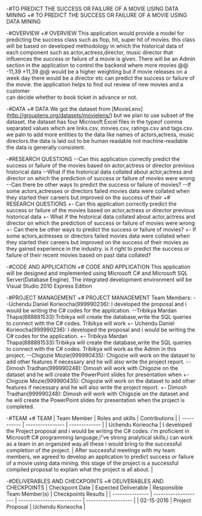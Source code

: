 -#TO PREDICT THE SUCCESS OR FAILURE OF A MOVIE USING DATA MINING
 +# TO PREDICT THE SUCCESS OR FAILURE OF A MOVIE USING DATA MINING
  
 -#OVERVIEW
 +# OVERVIEW
  This application would provide a model for predicting the success class such as flop, hit, super hit of movies. this class will be based 
  on developed methodology in which the historical data of each component such as actor,actress,director, music director that influences 
  the success or failure of a movie is given. There will be an Admin section in the application to control the backend where more movies 
 @@ -11,39 +11,39 @@ would be a higher weighting but if movie releases on a week day there would be a
  director etc can predict the success or failure of the movie. the application helps to find out review of new movies and a customer     
  can decide whether to book ticket in advance or not.
  
 -#DATA
 +# DATA
  We got the dataset from [MovieLens] (http://grouplens.org/datasets/movielens/) but we plan to use subset of the dataset. the dataset 
  has four Microsoft Excel files in the typeof comma separated values which are links.csv, movies.csv, ratings.csv and tags.csv. 
  we paln to add more entities to the data like names of actors,actress, music directors.the data is laid out to be human readable not 
  machine-readable the data is generally consistent.
  
 -#RESEARCH QUESTIONS
 --Can this application correctly predict the success or failure of the movies based on actor,actress or director previous historical data
 --What if the historical data collated about actor,actress and director on which the prediction of success or failure of movies were wrong
 --Can there be other ways to predict the success or failure of movies?
 --If some actors,actresses or directors failed movies data were collated when they started their careers but improved on the success of their
 +# RESEARCH QUESTIONS
 +- Can this application correctly predict the success or failure of the movies based on actor,actress or director previous historical data
 +- What if the historical data collated about actor,actress and director on which the prediction of success or failure of movies were wrong
 +- Can there be other ways to predict the success or failure of movies?
 +- If some actors,actresses or directors failed movies data were collated when they started their careers but improved on the success of their
  movies as they gained experience in the industry. is it right to predict the success or failure of their recent movies based on past data 
  collated?
  
 -#CODE AND APPLICATION
 +# CODE AND APPLICATION
  This application will be designed and implemented using Microsoft C# and Microsoft SQL Server(Database Engine). The integrated development
  environment will be Visual Studio 2010 Express Edition
  
 -#PROJECT MANAGEMENT
 +# PROJECT MANAGEMENT
  Team Members:
 --Uchendu Daniel Korieocha(999990236): I developed the proposal and i would be writing the C# codes for the application.
 --Tribikya Mardan Thapa(888881533):Tribikya will create the database,write the SQL queries to connect with the C# codes. Tribikya will work
 +- Uchendu Daniel Korieocha(999990236): I developed the proposal and i would be writing the C# codes for the application.
 +- Tribikya Mardan Thapa(888881533):Tribikya will create the database,write the SQL queries to connect with the C# codes. Tribikya will work
  as the Admin in this project.
 --Chigozie Mozie(999990435): Chigozie will work on the dataset to add other features if necessary and he will also write the project report.
 --Dimosh Tradhan(999990248): Dimosh will work with Chigozie on the dataset and he will create the PowerPoint slides for presentation when 
 +- Chigozie Mozie(999990435): Chigozie will work on the dataset to add other features if necessary and he will also write the project report.
 +- Dimosh Tradhan(999990248): Dimosh will work with Chigozie on the dataset and he will create the PowerPoint slides for presentation when 
  the project is completed.
  
 -#TEAM
 +# TEAM
  | Team Member | Roles and skills | Contributions |
  | ----------- | ---------------- | ------------- |
  | Uchendu Korieocha | I developed the Project proposal and i would be writing the C# codes. i'm proficient in Microsoft C# programming language,i"ve strong analytical skills,i can work as a team in an organized way.all these i would bring to the successful completion of the project. | After successful meetings with my team members, we agreed to develop an application to predict success or failure of a movie using data mining. this stage of the project is a successful compiled proposal to explain what the project is all about. | 
  
 -#DELIVERABLES AND CHECKPOINTS
 +# DELIVERABLES AND CHECKPOINTS
  | Checkpoint Date | Expected Deliverable | Responsible Team Member(s) | Checkpoints Results |
  | --------------- | -------------------- | -------------------------- | ------------------- |
  | 02-15-2016 | Project Proposal | Uchendu Korieocha |  
